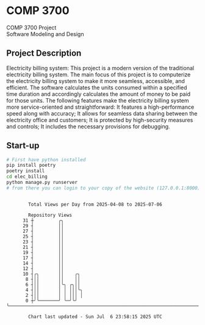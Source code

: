 # COMP 3700
COMP 3700 Project  
Software Modeling and Design
## Project Description
Electricity billing system: This project is a modern version of the traditional electricity billing system. The main focus of this project is to computerize the electricity billing system to make it more seamless, accessible, and efficient. The software calculates the units consumed within a specified time duration and accordingly calculates the amount of money to be paid for those units. The following features make the electricity billing system more service-oriented and straightforward: It features a high-performance speed along with accuracy; It allows for seamless data sharing between the electricity office and customers; It is protected by high-security measures and controls; It includes the necessary provisions for debugging.

## Start-up
```bash
# First have python installed
pip install poetry
poetry install
cd elec_billing
python manage.py runserver
# from there you can login to your copy of the website (127.0.0.1:8000), default creds are admin/admin
```

```

        Total Views per Day from 2025-04-08 to 2025-07-06

        Repository Views
      31 ┼         ╭╮
      29 ┤         ││
      27 ┤         ││
      25 ┤         ││
      23 ┤         ││
      21 ┤         ││
      19 ┤         ││
      17 ┤         ││
      14 ┤         ││
      12 ┤         ││
      10 ┤╭╮       ││    ╭╮
       8 ┤││       ││    ││
       6 ┤││       │╰╮ ╭╮││
       4 ┤││       │ │ │││╰╮
       2 ┤││       │ │ │││ │
       0 ┼╯╰───────╯ ╰─╯╰╯ ╰───────────────────────────────────────────────────────────────────────

        Chart last updated - Sun Jul  6 23:58:15 2025 UTC
        
```
